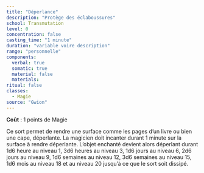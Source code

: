 ```yaml
---
title: "Déperlance"
description: "Protège des éclaboussures"
school: Transmutation
level: 0
concentration: false
casting_time: "1 minute"
duration: "variable voire description"
range: "personnelle"
components:
  verbal: true
  somatic: true
  material: false
  materials:
ritual: false
classes:
  - Magie
source: "Gwion"
---
```

**Coût** : 1 points de Magie  

Ce sort permet de rendre une surface comme les pages d’un livre ou bien une cape, déperlante. La magicien doit incanter durant 1 minute sur la surface à rendre déperlante. L’objet enchanté devient alors déperlant durant 1d6 heure au niveau 1, 3d6 heures au niveau 3, 1d6 jours au niveau 6, 2d6 jours au niveau 9, 1d6 semaines au niveau 12, 3d6 semaines au niveau 15, 1d6 mois au niveau 18 et au niveau 20 jusqu’à ce que le sort soit dissipé.
